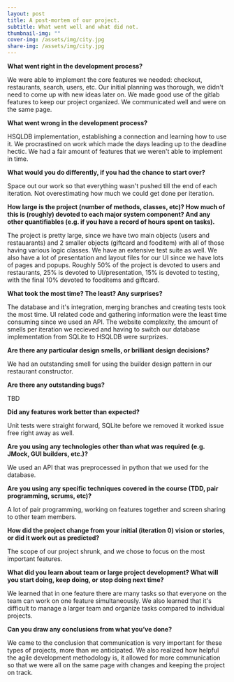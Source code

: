 ```yaml
---
layout: post
title: A post-mortem of our project.
subtitle: What went well and what did not.
thumbnail-img: ""
cover-img: /assets/img/city.jpg
share-img: /assets/img/city.jpg
---
```


**What went right in the development process?**


We were able to implement the core features we needed: checkout, restaurants, search, users, etc.
Our initial planning was thorough, we didn't need to come up with new ideas later on.
We made good use of the gitlab features to keep our project organized. 
We communicated well and were on the same page. 


**What went wrong in the development process?**


HSQLDB implementation, establishing a connection and learning how to use it. 
We procrastined on work which made the days leading up to the deadline hectic. 
We had a fair amount of features that we weren't able to implement in time. 


**What would you do differently, if you had the chance to start over?**


Space out our work so that everything wasn't pushed till the end of each iteration.
Not overestimating how much we could get done per iteration.


**How large is the project (number of methods, classes, etc)? How much of this is (roughly) devoted to each major system component? And any other quantifiables (e.g. if you have a record of hours spent on tasks).**


The project is pretty large, since we have two main objects (users and restauarants) and 2 smaller objects (giftcard and fooditem) with all of those having various logic classes. We have an extensive test suite as well. We also have a lot of presentation and layout files for our UI since we have lots of pages and popups. Roughly 50% of the project is devoted to users and restaurants, 25% is devoted to UI/presentation, 15% is devoted to testing, with the final 10% devoted to fooditems and giftcard.

**What took the most time? The least? Any surprises?**


The database and it's integration, merging branches and creating tests took the most time. 
UI related code and gathering information were the least time consuming since we used an API.
The website complexity, the amount of smells per iteration we recieved and having to switch our database implementation from SQLite to HSQLDB were surprizes. 


**Are there any particular design smells, or brilliant design decisions?**


We had an outstanding smell for using the builder design pattern in our restaurant constructor.

**Are there any outstanding bugs?**


TBD

**Did any features work better than expected?**


Unit tests were straight forward, SQLite before we removed it worked issue free right away as well.


**Are you using any technologies other than what was required (e.g. JMock, GUI builders, etc.)?**


We used an API that was preprocessed in python that we used for the database.


**Are you using any specific techniques covered in the course (TDD, pair programming, scrums, etc)?**


A lot of pair programming, working on features together and screen sharing to other team members. 


**How did the project change from your initial (iteration 0) vision or stories, or did it work out as predicted?**


The scope of our project shrunk, and we chose to focus on the most important features.


**What did you learn about team or large project development? What will you start doing, keep doing, or stop doing next time?**


We learned that in one feature there are many tasks so that everyone on the team can work on one feature simultaneously. We also learned that it's difficult to manage a larger team and organize tasks compared to individual projects.


**Can you draw any conclusions from what you’ve done?**


We came to the conclusion that communication is very important for these types of projects, more than we anticipated. We also realized how helpful the agile development methodology is, it allowed for more communication so that we were all on the same page with changes and keeping the project on track. 
